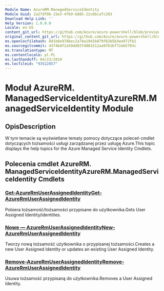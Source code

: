 ```yaml
---
Module Name: AzureRM.ManagedServiceIdentity
Module Guid: 2a27df8b-15e3-4fb9-b885-22c6bcafc203
Download Help Link: ''
Help Version: 1.0.0.0
Locale: en-US
content_git_url: https://github.com/Azure/azure-powershell/blob/preview/src/ResourceManager/ManagedServiceIdentity/Commands.ManagedServiceIdentity/help/AzureRM.ManagedServiceIdentity.md
original_content_git_url: https://github.com/Azure/azure-powershell/blob/preview/src/ResourceManager/ManagedServiceIdentity/Commands.ManagedServiceIdentity/help/AzureRM.ManagedServiceIdentity.md
ms.openlocfilehash: 8d1b6e978bec2a74a1941b879f82b5b3ee972fb2
ms.sourcegitcommit: 43f4bdf2a59dd82fd881512aa9761bf72eb5703c
ms.translationtype: MT
ms.contentlocale: pl-PL
ms.lasthandoff: 04/23/2019
ms.locfileid: "93522857"
---
```

# <span data-ttu-id="c4be5-101">Moduł AzureRM. ManagedServiceIdentity</span><span class="sxs-lookup"><span data-stu-id="c4be5-101">AzureRM.ManagedServiceIdentity Module</span></span>
## <span data-ttu-id="c4be5-102">Opis</span><span class="sxs-lookup"><span data-stu-id="c4be5-102">Description</span></span>
<span data-ttu-id="c4be5-103">W tym temacie są wyświetlane tematy pomocy dotyczące poleceń cmdlet dotyczących tożsamości usługi zarządzanej przez usługę Azure.</span><span class="sxs-lookup"><span data-stu-id="c4be5-103">This topic displays the help topics for the Azure Managed Service Identity Cmdlets.</span></span>

## <span data-ttu-id="c4be5-104">Polecenia cmdlet AzureRM. ManagedServiceIdentity</span><span class="sxs-lookup"><span data-stu-id="c4be5-104">AzureRM.ManagedServiceIdentity Cmdlets</span></span>
### [<span data-ttu-id="c4be5-105">Get-AzureRmUserAssignedIdentity</span><span class="sxs-lookup"><span data-stu-id="c4be5-105">Get-AzureRmUserAssignedIdentity</span></span>](Get-AzureRmUserAssignedIdentity.md)
<span data-ttu-id="c4be5-106">Pobiera tożsamość/tożsamości przypisane do użytkownika.</span><span class="sxs-lookup"><span data-stu-id="c4be5-106">Gets User Assigned Identity/identities.</span></span>

### [<span data-ttu-id="c4be5-107">Nowe — AzureRmUserAssignedIdentity</span><span class="sxs-lookup"><span data-stu-id="c4be5-107">New-AzureRmUserAssignedIdentity</span></span>](New-AzureRmUserAssignedIdentity.md)
<span data-ttu-id="c4be5-108">Tworzy nową tożsamość użytkownika o przypisanej tożsamości.</span><span class="sxs-lookup"><span data-stu-id="c4be5-108">Creates a new User Assigned Identity or updates an existing User Assigned Identity.</span></span>

### [<span data-ttu-id="c4be5-109">Remove-AzureRmUserAssignedIdentity</span><span class="sxs-lookup"><span data-stu-id="c4be5-109">Remove-AzureRmUserAssignedIdentity</span></span>](Remove-AzureRmUserAssignedIdentity.md)
<span data-ttu-id="c4be5-110">Usuwa tożsamość przypisaną do użytkownika.</span><span class="sxs-lookup"><span data-stu-id="c4be5-110">Removes a User Assigned Identity.</span></span>

